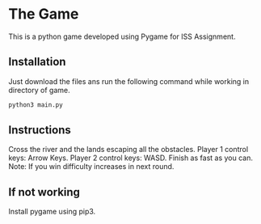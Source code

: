 # The Game

This is a python game developed using Pygame for  ISS Assignment.

## Installation

Just download the files ans run the following command while working in directory of game.

```bash
python3 main.py
```

## Instructions
 Cross the river and the lands escaping all the obstacles. 
    Player 1 control keys: Arrow Keys. 
    Player 2 control keys: WASD. 
    Finish as fast as you can. 
    Note: If you win difficulty increases in next round. 



## If not working
Install pygame using pip3.
